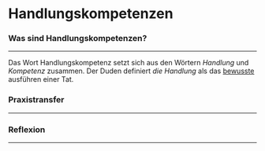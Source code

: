 # Handlungskompetenzen

### Was sind Handlungskompetenzen?
------
Das Wort Handlungskompetenz setzt sich aus den Wörtern *Handlung* und *Kompetenz* zusammen. Der Duden definiert *die Handlung* als das <ins>bewusste</ins> ausführen einer Tat. 

### Praxistransfer
------

### Reflexion
------